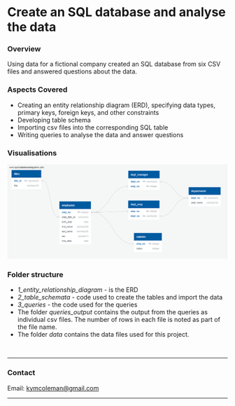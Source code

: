 # Create an SQL database and analyse the data

### **Overview**
Using data for a fictional company created an SQL database from six CSV files and answered questions about the data.


### **Aspects Covered**
- Creating an entity relationship diagram (ERD), specifying data types, primary keys, foreign keys, and other constraints
- Developing table schema
- Importing csv files into the corresponding SQL table
- Writing queries to analyse the data and answer questions

### **Visualisations**
![ERD](1_entity_relationship_diagram.png)


### **Folder structure**
- *1_entity_relationship_diagram* - is the ERD
- *2_table_schemata* - code used to create the tables and import the data
- *3_queries* - the code used for the queries
- The folder *queries_output* contains the output from the queries as individual csv files.  The number of rows in each file is noted as part of the file name.
- The folder *data* contains the data files used for this project.


<br>

---

### **Contact**
Email: kymcoleman@gmail.com

---
